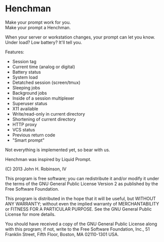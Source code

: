 Henchman
========

Make your prompt work for you.  
Make your prompt a Henchman.


When your server or workstation changes, your prompt can let you know.
Under load? Low battery? It'll tell you.

Features:

+ Session tag
+ Current time (analog or digital)
+ Battery status
+ System load
+ Detatched session (screen/tmux)
+ Sleeping jobs
+ Background jobs
+ Inside of a session multiplexer
+ Superuser status
+ X11 available
+ Write/read-only in current directory
+ Shortening of current directory
+ HTTP proxy
+ VCS status
+ Previous return code
+ "Smart prompt"

Not everything is implemented yet, so bear with us.

Henchman was inspired by Liquid Prompt.

(C) 2013 John H. Robinson, IV

This program is free software; you can redistribute it and/or modify it under the terms of the GNU General Public License Version 2 as published by the Free Software Foundation.

This program is distributed in the hope that it will be useful, but WITHOUT ANY WARRANTY; without even the implied warranty of MERCHANTABILITY or FITNESS FOR A PARTICULAR PURPOSE. See the GNU General Public License for more details.

You should have received a copy of the GNU General Public License along with this program; if not, write to the Free Software Foundation, Inc., 51 Franklin Street, Fifth Floor, Boston, MA 02110-1301 USA.
